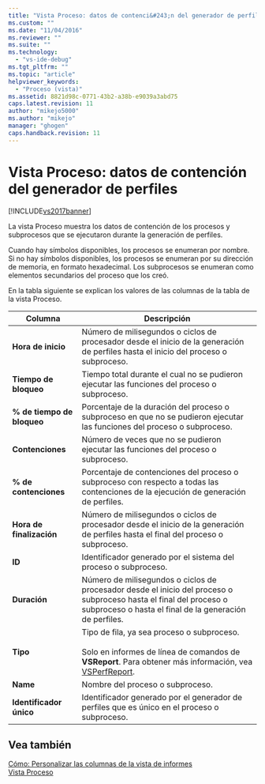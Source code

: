```yaml
---
title: "Vista Proceso: datos de contenci&#243;n del generador de perfiles | Microsoft Docs"
ms.custom: ""
ms.date: "11/04/2016"
ms.reviewer: ""
ms.suite: ""
ms.technology: 
  - "vs-ide-debug"
ms.tgt_pltfrm: ""
ms.topic: "article"
helpviewer_keywords: 
  - "Proceso (vista)"
ms.assetid: 8821d98c-0771-43b2-a38b-e9039a3abd75
caps.latest.revision: 11
author: "mikejo5000"
ms.author: "mikejo"
manager: "ghogen"
caps.handback.revision: 11
---
```

# Vista Proceso: datos de contenci&#243;n del generador de perfiles
[!INCLUDE[vs2017banner](../code-quality/includes/vs2017banner.md)]

La vista Proceso muestra los datos de contención de los procesos y subprocesos que se ejecutaron durante la generación de perfiles.  
  
 Cuando hay símbolos disponibles, los procesos se enumeran por nombre.  Si no hay símbolos disponibles, los procesos se enumeran por su dirección de memoria, en formato hexadecimal.  Los subprocesos se enumeran como elementos secundarios del proceso que los creó.  
  
 En la tabla siguiente se explican los valores de las columnas de la tabla de la vista Proceso.  
  
|Columna|Descripción|  
|-------------|-----------------|  
|**Hora de inicio**|Número de milisegundos o ciclos de procesador desde el inicio de la generación de perfiles hasta el inicio del proceso o subproceso.|  
|**Tiempo de bloqueo**|Tiempo total durante el cual no se pudieron ejecutar las funciones del proceso o subproceso.|  
|**% de tiempo de bloqueo**|Porcentaje de la duración del proceso o subproceso en que no se pudieron ejecutar las funciones del proceso o subproceso.|  
|**Contenciones**|Número de veces que no se pudieron ejecutar las funciones del proceso o subproceso.|  
|**% de contenciones**|Porcentaje de contenciones del proceso o subproceso con respecto a todas las contenciones de la ejecución de generación de perfiles.|  
|**Hora de finalización**|Número de milisegundos o ciclos de procesador desde el inicio de la generación de perfiles hasta el final del proceso o subproceso.|  
|**ID**|Identificador generado por el sistema del proceso o subproceso.|  
|**Duración**|Número de milisegundos o ciclos de procesador desde el inicio del proceso o subproceso hasta el final del proceso o subproceso o hasta el final de la generación de perfiles.|  
|**Tipo**|Tipo de fila, ya sea proceso o subproceso.<br /><br /> Solo en informes de línea de comandos de **VSReport**.  Para obtener más información, vea [VSPerfReport](../profiling/vsperfreport.md).|  
|**Name**|Nombre del proceso o subproceso.|  
|**Identificador único**|Identificador generado por el generador de perfiles que es único en el proceso o subproceso.|  
  
## Vea también  
 [Cómo: Personalizar las columnas de la vista de informes](../profiling/how-to-customize-report-view-columns.md)   
 [Vista Proceso](../profiling/process-view.md)
